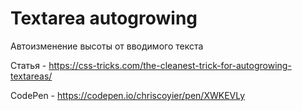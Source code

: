 # Textarea autogrowing

Автоизменение высоты от вводимого текста

Статья - https://css-tricks.com/the-cleanest-trick-for-autogrowing-textareas/

CodePen - https://codepen.io/chriscoyier/pen/XWKEVLy